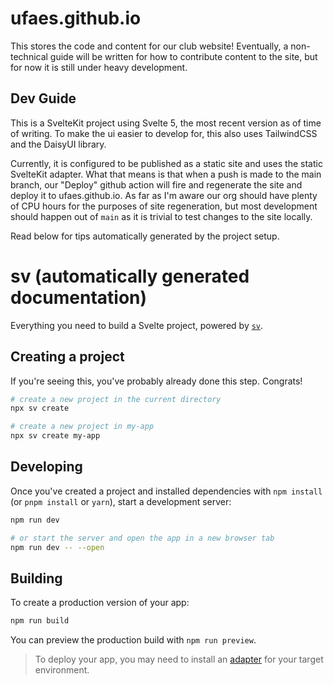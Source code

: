 # ufaes.github.io

This stores the code and content for our club website! Eventually, a non-technical guide will be written for how to contribute content to the site, but for now it is still under heavy development.

## Dev Guide

This is a SvelteKit project using Svelte 5, the most recent version as of time of writing. To make the ui easier to develop for, this also uses TailwindCSS and the DaisyUI library.

Currently, it is configured to be published as a static site and uses the static SvelteKit adapter. What that means is that when a push is made to the main branch, our "Deploy" github action will fire and regenerate the site and deploy it to ufaes.github.io. As far as I'm aware our org should have plenty of CPU hours for the purposes of site regeneration, but most development should happen out of `main` as it is trivial to test changes to the site locally.

Read below for tips automatically generated by the project setup.

# sv (automatically generated documentation)

Everything you need to build a Svelte project, powered by [`sv`](https://github.com/sveltejs/cli).

## Creating a project

If you're seeing this, you've probably already done this step. Congrats!

```bash
# create a new project in the current directory
npx sv create

# create a new project in my-app
npx sv create my-app
```

## Developing

Once you've created a project and installed dependencies with `npm install` (or `pnpm install` or `yarn`), start a development server:

```bash
npm run dev

# or start the server and open the app in a new browser tab
npm run dev -- --open
```

## Building

To create a production version of your app:

```bash
npm run build
```

You can preview the production build with `npm run preview`.

> To deploy your app, you may need to install an [adapter](https://svelte.dev/docs/kit/adapters) for your target environment.
